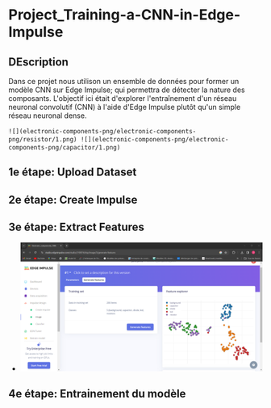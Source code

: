 # Project_Training-a-CNN-in-Edge-Impulse
## DEscription
Dans ce projet nous utilison un ensemble de données pour former un modèle CNN sur Edge Impulse; qui permettra de détecter la nature des composants. L'objectif ici était d'explorer l'entraînement d'un réseau neuronal convolutif (CNN) à l'aide d'Edge Impulse plutôt qu'un simple réseau neuronal dense.
      
    ![](electronic-components-png/electronic-components-png/resistor/1.png) ![](electronic-components-png/electronic-components-png/capacitor/1.png)
## 1e étape: Upload Dataset
## 2e étape: Create Impulse
## 3e étape: Extract Features
* ![img](images/feature.png)
## 4e étape: Entrainement du modèle

